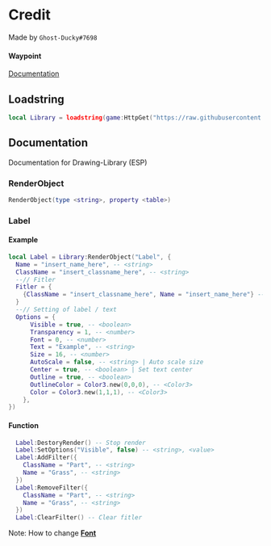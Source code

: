 # Credit
Made by `Ghost-Ducky#7698`

#### Waypoint
[Documentation](https://github.com/GhostDuckyy/ESP-Library/tree/main/GhostyDuckyy#documentation)
## Loadstring
```lua
local Library = loadstring(game:HttpGet("https://raw.githubusercontent.com/GhostDuckyy/ESP-Library/main/GhostyDuckyy/source.lua"))()
```

## Documentation
Documentation for Drawing-Library (ESP)

### RenderObject
```lua
RenderObject(type <string>, property <table>)
```
### Label
#### Example

```lua
local Label = Library:RenderObject("Label", {
  Name = "insert_name_here", -- <string>
  ClassName = "insert_classname_here", -- <string>
  --// Fitler
  Fitler = {
    {ClassName = "insert_classname_here", Name = "insert_name_here"} -- <string>, <string>
  }
  --// Setting of label / text
  Options = {
      Visible = true, -- <boolean>
      Transparency = 1, -- <number>
      Font = 0, -- <number>
      Text = "Example", -- <string>
      Size = 16, -- <number>
      AutoScale = false, -- <string> | Auto scale size
      Center = true, -- <boolean> | Set text center
      Outline = true, -- <boolean>
      OutlineColor = Color3.new(0,0,0), -- <Color3>
      Color = Color3.new(1,1,1), -- <Color3>
    },
})
```

#### Function

```lua
  Label:DestoryRender() -- Stop render
  Label:SetOptions("Visible", false) -- <string>, <value>
  Label:AddFilter({
    ClassName = "Part", -- <string>
    Name = "Grass", -- <string>
  })
  Label:RemoveFilter({
    ClassName = "Part", -- <string>
    Name = "Grass", -- <string>
  })
  Label:ClearFilter() -- Clear fitler
```
Note: How to change [**Font**](https://docs.synapse.to/docs/reference/drawing_lib.html#fonts)
